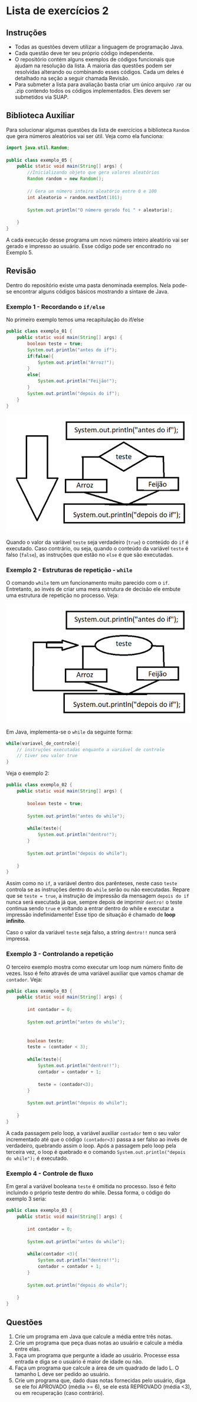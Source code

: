 # Lista de exercícios 2

## Instruções

* Todas as questões devem utilizar a linguagem de programação Java.
* Cada questão deve ter seu próprio código independente.
* O repositório contém alguns exemplos de códigos funcionais que ajudam na resolução da lista. A maioria das questões podem ser resolvidas alterando ou combinando esses códigos. Cada um deles é detalhado na seção a seguir chamada Revisão.
* Para submeter a lista para avaliação basta criar um único arquivo .rar ou .zip contendo todos os códigos implementados. Eles devem ser submetidos via SUAP.

## Biblioteca Auxiliar


Para solucionar algumas questões da lista de exercícios a biblioteca `Random` que gera números aleatórios vai ser útil. Veja como ela funciona:

```java
import java.util.Random;

public class exemplo_05 {
    public static void main(String[] args) {
        //Inicializando objeto que gera valores aleatórios 
        Random random = new Random();

        // Gera um número inteiro aleatório entre 0 e 100
        int aleatorio = random.nextInt(101);
                
        System.out.println("O número gerado foi " + aleatorio);

    }
}
```
A cada execução desse programa um novo número inteiro aleatório vai ser gerado e impresso ao usuário. Esse código pode ser encontrado no Exemplo 5.
 
## Revisão 

Dentro do repositório existe uma pasta denominada exemplos. Nela pode-se encontrar alguns códigos básicos mostrando a sintaxe de Java.

### Exemplo 1 - Recordando o `if/else`

No primeiro exemplo temos uma recapitulação do if/else
```java
public class exemplo_01 {
    public static void main(String[] args) {        
        boolean teste = true;
        System.out.println("antes do if");
        if(false){
            System.out.println("Arroz!");
        }
        else{
            System.out.println("Feijão!");  
        }
        System.out.println("depois do if");
    }
}
```

![img_if](https://raw.githubusercontent.com/jp-guimaraes/intro_java/master/assets/if.png)

Quando o valor da variável `teste` seja verdadeiro (`true`) o conteúdo do `if` é executado. Caso contrário, ou seja, quando o conteúdo da variável `teste` é falso (`false`), as instruções que estão no `else` é que são executadas.

### Exemplo 2 - Estruturas de repetição - `while`

O comando `while` tem um funcionamento muito parecido com o `if`. Entretanto, ao invés de criar uma mera estrutura de decisão ele embute uma estrutura de repetição no processo. Veja:


![imag_while](https://raw.githubusercontent.com/jp-guimaraes/intro_java/master/assets/while.png)


Em Java, implementa-se o `while` da seguinte forma:

```java
while(variavel_de_controle){
    // instruções executadas enquanto a variável de controle
    // tiver seu valor true
}
````

Veja o exemplo 2:
```java
public class exemplo_02 {
    public static void main(String[] args) {
        
        boolean teste = true;

        System.out.println("antes do while");

        while(teste){
            System.out.println("dentro!");
        }       

        System.out.println("depois do while");

    }
}
```

Assim como no `if`, a variável dentro dos parênteses, neste caso `teste` controla se as instruções dentro do `while` serão ou não executadas. Repare que se `teste = true`, a instrução de impressão da mensagem `depois do if` nunca será executada já que, sempre depois de imprimir `dentro!` o teste continua sendo `true` e voltando a entrar dentro do while e executar a impressão indefinidamente! Esse tipo de situação é chamado de **loop infinito**.

Caso o valor da variável `teste` seja falso, a string `dentro!!` nunca será impressa. 


### Exemplo 3 - Controlando a repetição

O terceiro exemplo mostra como executar um loop num número finito de vezes. Isso é feito através de uma variável auxiliar que vamos chamar de `contador`. Veja:
```java
public class exemplo_03 {
    public static void main(String[] args) {
        
        int contador = 0;
        
        System.out.println("antes do while");


        boolean teste;
        teste = (contador < 3);

        while(teste){
            System.out.println("dentro!!");
            contador = contador + 1;

            teste = (contador<3); 
        }       

        System.out.println("depois do while");

    }
}
```


A cada passagem pelo loop, a variável auxiliar `contador` tem o seu valor incrementado até que o código `(contador<3)` passa a ser falso ao invés de verdadeiro, quebrando assim o loop. Após a passagem pelo loop pela terceira vez, o loop é quebrado e o comando `System.out.println("depois do while");` é executado. 



### Exemplo 4 - Controle de fluxo 

Em geral a variável booleana `teste` é omitida no processo. Isso é feito incluindo o próprio teste dentro do while. Dessa forma, o código do exemplo 3 seria:
```java
public class exemplo_03 {
    public static void main(String[] args) {
        
        int contador = 0;
        
        System.out.println("antes do while");

        while(contador <3){
            System.out.println("dentro!!");
            contador = contador + 1;           
        }       
        
        System.out.println("depois do while");

    }
}
```



## Questões
1. Crie um programa em Java que calcule a média entre três notas.
1. Crie um programa que peça duas notas ao usuário e calcule a média entre elas.
1. Faça um programa que pergunte a idade ao usuário. Processe essa entrada e diga se o usuário é maior de idade ou não.
1. Faça um programa que calcule a área de um quadrado de lado L. O tamanho L deve ser pedido ao usuário.
1. Crie um programa que, dado duas notas fornecidas pelo usuário, diga se ele foi APROVADO (média >= 6), se ele está REPROVADO (média <3), ou em recuperação (caso contrário).
